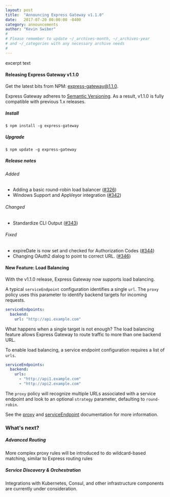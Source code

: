 ```yaml
---
layout: post
title:  "Announcing Express Gateway v1.1.0"
date:   2017-07-20 00:00:00 -0400
category: announcements
author: "Kevin Swiber"
#
# Please remember to update ~/_archives-month, ~/_archives-year
# and ~/_categories with any necessary archive needs
#
---
```

excerpt text
<!--excerpt-->

#### Releasing Express Gateway v1.1.0

Get the latest bits from NPM: [express-gateway@1.1.0](https://www.npmjs.com/package/express-gateway).

Express Gateway adheres to [Semantic Versioning](http://semver.org).  As a result, v1.1.0 is fully compatible with previous 1.x releases.

##### Install

```shell
$ npm install -g express-gateway
```

##### Upgrade

```shell
$ npm update -g express-gateway
```

##### Release notes

###### Added

* Adding a basic round-robin load balancer ([#326](https://github.com/ExpressGateway/express-gateway/pull/326))
* Windows Support and AppVeyor integration ([#342](https://github.com/ExpressGateway/express-gateway/pull/342))

###### Changed

* Standardize CLI Output ([#343](https://github.com/ExpressGateway/express-gateway/pull/343))

###### Fixed

* expireDate is now set and checked for Authorization Codes ([#344](https://github.com/ExpressGateway/express-gateway/pull/344))
* Changing OAuth2 dialog to point to correct URL. ([#346](https://github.com/ExpressGateway/express-gateway/pull/346))

#### New Feature: Load Balancing

With the v1.1.0 release, Express Gateway now supports load balancing.

A typical `serviceEndpoint` configuration identifies a single `url`.  The `proxy` policy uses this parameter to identify backend targets for incoming requests.

```yaml
serviceEndpoints:
  backend:
    url: "http://api.example.com"
```

What happens when a single target is not enough?  The load balancing feature allows Express Gateway to route traffic to more than one backend URL.

To enable load balancing, a service endpoint configuration requires a list of `urls`.

```yaml
serviceEndpoints:
  backend:
    urls:
      - "http://api1.example.com"
      - "http://api2.example.com"
```

The `proxy` policy will recognize multiple URLs associated with a service endpoint and look to an optional `strategy` parameter, defaulting to `round-robin`.

See the [proxy](https://www.express-gateway.io/docs/policies/proxy) and [serviceEndpoint](https://www.express-gateway.io/docs/configuration/gateway.config.yml/serviceEndpoints) documentation for more information.

### What's next?

##### Advanced Routing

More complex proxy rules will be introduced to do wildcard-based matching, similar to Express routing rules

##### Service Discovery & Orchestration

Integrations with Kubernetes, Consul, and other infrastructure components are currently under consideration.
